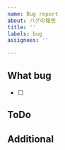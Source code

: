 ```yaml
---
name: Bug report
about: バグの報告
title: ''
labels: bug
assignees: ''

---
```


## What bug
- [ ]

## ToDo

## Additional

